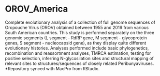 # OROV_America
Complete evolutionary analysis of a collection of full genome sequences of Oropouche Virus (OROV) obtained between 1955 and 2016 from various South American countries. This study is performed separately on the three genomic segments (L segment - RdRP gene, M segment - glycoprotein genes, S segment - nucleocapsid gene), as they display quite different evolutionary histories. Analyses performed include basic phylogenetics, recombination and reassortment analyses, TMRCA estimation, testing for positive selection, inferring N-glycosilation sites and structural mapping of relevant sites to structures/sequences of closely related Peribunyaviruses.
*Repository synced with MacPro from RStudio.